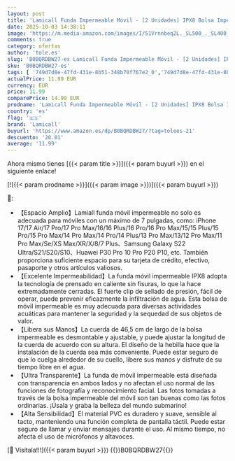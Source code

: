 ```yaml
---
layout: post
title: 'Lamicall Funda Impermeable Móvil - [2 Unidades] IPX8 Bolsa Impermeables Móvil  Cuerda Desmontable y Ajustable  Funda Móvil Estanca para iPhone 17 16 15 14 13 12  Samsung  Huawei  hasta 7"'
date: 2025-10-03 14:38:11
image: 'https://m.media-amazon.com/images/I/51Vrnnbeq2L._SL500_._SL400_.jpg'
comments: true
category: ofertas
author: 'tole.es'
slug: 'B0BQRDBW27-es Lamicall Funda Impermeable Móvil - [2 Unidades] IPX8 Bolsa...'
sku: 'B0BQRDBW27-es'
tags: [ '749d7d8e-47fd-431e-8b51-348b70f767e2_0','749d7d8e-47fd-431e-8b51-348b70f767e2_101','Accesorios para móviles','Arborist Merchandising Root','Bolsas secas para teléfonos móviles','Comunicación móvil y accesorios','Electrónica','Fundas y carcasas para teléfonos móviles','Los favoritos de nuestros clientes: Electrónica','Self Service','Special Features Stores','iphone','lamicall','🇪🇸', ]
actualPrice: 11.99 EUR
currency: EUR
price: 11.99
comparePrice: 14.99 EUR
prodname: 'Lamicall Funda Impermeable Móvil - [2 Unidades] IPX8 Bolsa Impermeables Móvil  Cuerda Desmontable y Ajustable  Funda Móvil Estanca para iPhone 17 16 15 14 13 12  Samsung  Huawei  hasta 7"'
country: 'es'
flag: '🇪🇸'
brand: 'Lamicall'
buyurl: 'https://www.amazon.es/dp/B0BQRDBW27/?tag=tolees-21'
descuento: '20.01'
average: '11.99'
---
```


Ahora mismo tienes [{{< param title >}}]({{< param buyurl >}}) en el siguiente enlace!

[![{{< param prodname >}}]({{< param image >}})]({{< param buyurl >}})

🔎:

- 【Espacio Amplio】Lamiall funda móvil impermeable no solo es adecuada para móviles con un máximo de 7 pulgadas, como: iPhone 17/17 Air/17 Pro/17 Pro Max/16/16 Plus/16 Pro/16 Pro Max/15/15 Plus/15 Pro/15 Pro Max/14 Pro Max/14 Pro/14 Plus/13 Pro Max/13/12 Pro Max/11 Pro Max/Se/XS Max/XR/X/8/7 Plus、Samsung Galaxy S22 Ultra/S21/S20/S10、Huawei P30 Pro 10 Pro P20 P10, etc. También proporciona suficiente espacio para su tarjeta de crédito, efectivo, pasaporte y otros artículos valiosos.
- 【Excelente Impermeabilidad】La funda móvil impermeable IPX8 adopta la tecnología de prensado en caliente sin fisuras, lo que la hace extremadamente cerradas. El fuerte clip de sellado de presión, fácil de operar, puede prevenir eficazmente la infiltración de agua. Esta bolsa de móvil impermeable es muy adecuada para diversas actividades acuáticas para mantener la seguridad y la sequedad de sus objetos de valor.
- 【Libera sus Manos】La cuerda de 46,5 cm de largo de la bolsa impermeable es desmontable y ajustable, y puede ajustar la longitud de la cuerda de acuerdo con su altura. El diseño de la hebilla hace que la instalación de la cuerda sea más conveniente. Puede estar seguro de que lo cuelga alrededor de su cuello, libere sus manos y disfrute de su tiempo libre en el agua.
- 【Ultra Transparente】La funda de móvil impermeable está diseñada con transparencia en ambos lados y no afectan el uso normal de las funciones de fotografía y reconocimiento facial. Las fotos tomadas a través de la bolsa impermeable del móvil son tan buenas como las fotos ordinarias. ¡Úsala y graba la belleza del mundo submarino!
- 【Alta Sensibilidad】El material PVC es duradero y suave, sensible al tacto, manteniendo una función completa de pantalla táctil. Puede estar seguro de llamar y enviar mensajes durante el uso. Al mismo tiempo, no afecta el uso de micrófonos y altavoces.

[🛒 Visítala!!!]({{< param buyurl >}})
{{<world>}}B0BQRDBW27{{</world>}}
